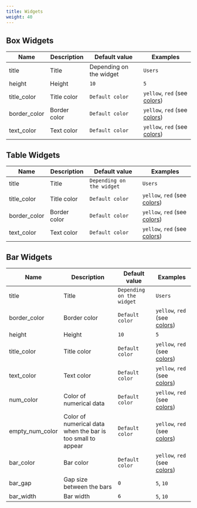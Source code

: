 ```yaml
---
title: Widgets
weight: 40
---
```


## Box Widgets

| Name           | Description    | Default value             | Examples                                  |
| -------------- | -------------- | ------------------------- | ----------------------------------------- |
| title          | Title          | Depending on the widget   | ` Users `                                 |
| height         | Height         | `10`                      | `5`                                       |
| title_color    | Title color    | `Default color`           | `yellow`, `red` (see [colors](#colors))   |
| border_color   | Border color   | `Default color`           | `yellow`, `red` (see [colors](#colors))   |
| text_color     | Text color     | `Default color`           | `yellow`, `red` (see [colors](#colors))   |

## Table Widgets

| Name               | Description      | Default value                   | Examples                                      |
| ------------------ | ---------------- | ------------------------------- | --------------------------------------------- |
| title              | Title            | `Depending on the widget`       | `Users `                                      |
| title_color        | Title color      | `Default color`                 | `yellow`, `red` (see [colors](#colors))       |
| border_color       | Border color     | `Default color`                 | `yellow`, `red` (see [colors](#colors))       |
| text_color         | Text color       | `Default color`                 | `yellow`, `red` (see [colors](#colors))       |

## Bar Widgets

| Name              | Description                                                   | Default value                 | Examples                                    |
| ----------------- | ------------------------------------------------------------- | ----------------------------- | ------------------------------------------- |
| title             | Title                                                         | `Depending on the widget`     | `Users `                                    |
| border_color      | Border color                                                  | `Default color`               | `yellow`, `red` (see [colors](#colors))     |
| height            | Height                                                        | `10`                          | `5`                                         |
| title_color       | Title color                                                   | `Default color`               | `yellow`, `red` (see [colors](#colors))     |
| text_color        | Text color                                                    | `Default color`               | `yellow`, `red` (see [colors](#colors))     |
| num_color         | Color of numerical data                                       | `Default color`               | `yellow`, `red` (see [colors](#colors))     |
| empty_num_color   | Color of numerical data when the bar is too small to appear   | `Default color`               | `yellow`, `red` (see [colors](#colors))     |
| bar_color         | Bar color                                                     | `Default color`               | `yellow`, `red` (see [colors](#colors))     |
| bar_gap           | Gap size between the bars                                     | `0`                           | `5`, `10`                                   |
| bar_width         | Bar width                                                     | `6`                           | `5`, `10`                                   |


